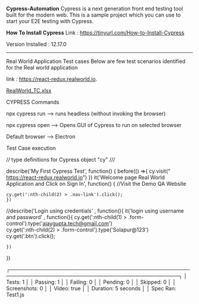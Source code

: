 **Cypress-Automation**
Cypress is a next generation front end testing tool built for the modern web. This is a sample project which you can use to start your E2E testing with Cypress.

**How To Install Cypress**
Link : https://tinyurl.com/How-to-Install-Cypress

Version Installed : 12.17.0

--------------------------------------------------------------------------------------------------------------------------------------------------------------------------
Real World Application Test cases
Below are few test scenarios identified for the Real world application 

link : https://react-redux.realworld.io. 

[RealWorld_TC.xlsx](https://github.com/ajayguptatech/cypress_realworld_app/files/12193270/RealWorld_TC.xlsx)

CYPRESS Commands

npx cypress run --> runs headless (without invoking the browser)

npx cypress open --> Opens GUI of Cypress to run on selected browser 

Default browser --> Electron 

Test Case execution

// type definitions for Cypress object "cy"
/// <reference types="cypress" />

describe('My First Cypress Test', function() {
    before(() =>{
        cy.visit(" https://react-redux.realworld.io")
    })
    it('Welcome page Real World Application and Click on Sign In', function() {
    //Visit the Demo QA Website

    cy.get(':nth-child(2) > .nav-link').click(); 
    }) 


//describe('Login using credentials' , function(){
    it('login using username and password' , function(){
        cy.get(':nth-child(1) > .form-control').type('ajaygupta.tech@gmail.com')  
        cy.get(':nth-child(2) > .form-control').type('Solapur@123')    
        cy.get('.btn').click();
   
    })
})


 ┌────────────────────────────────────────────────────────────────────────────────────────────────┐
  │ Tests:        1                                                                                │
  │ Passing:      1                                                                                │
  │ Failing:      0                                                                                │
  │ Pending:      0                                                                                │
  │ Skipped:      0                                                                                │
  │ Screenshots:  0                                                                                │
  │ Video:        true                                                                             │
  │ Duration:     5 seconds                                                                        │
  │ Spec Ran:     Test1.js 





